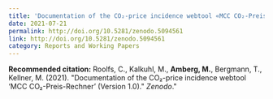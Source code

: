 ```yaml
---
title: 'Documentation of the CO₂-price incidence webtool «MCC CO₂-Preis-Rechner»'
date: 2021-07-21
permalink: http://doi.org/10.5281/zenodo.5094561
link: http://doi.org/10.5281/zenodo.5094561
category: Reports and Working Papers
---
```


**Recommended citation:**
Roolfs, C., Kalkuhl, M., <b>Amberg, M.</b>, Bergmann, T., Kellner, M. (2021). &quot;Documentation of the CO₂-price incidence webtool ‘MCC CO₂-Preis-Rechner’ (Version 1.0).&quot; <i>Zenodo</i>."
